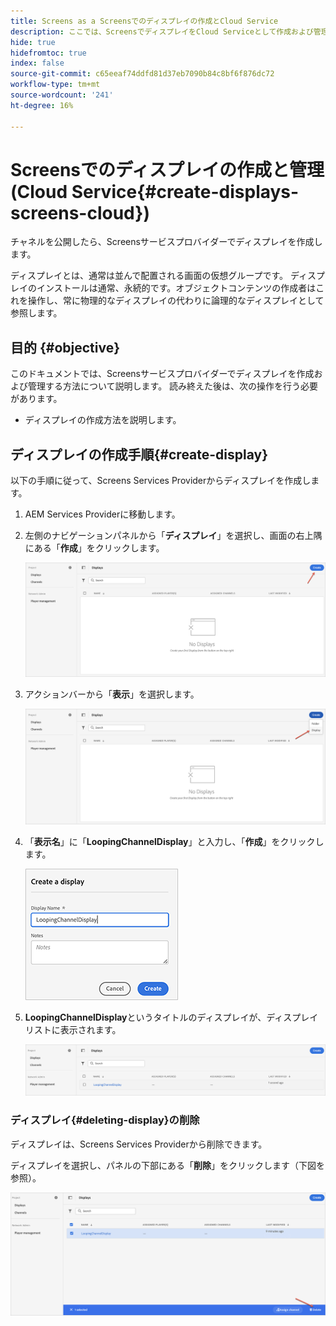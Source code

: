 ```yaml
---
title: Screens as a Screensでのディスプレイの作成とCloud Service
description: ここでは、ScreensでディスプレイをCloud Serviceとして作成および管理する方法について説明します。
hide: true
hidefromtoc: true
index: false
source-git-commit: c65eeaf74ddfd81d37eb7090b84c8bf6f876dc72
workflow-type: tm+mt
source-wordcount: '241'
ht-degree: 16%

---
```



# Screensでのディスプレイの作成と管理(Cloud Service{#create-displays-screens-cloud})

チャネルを公開したら、Screensサービスプロバイダーでディスプレイを作成します。

ディスプレイとは、通常は並んで配置される画面の仮想グループです。 ディスプレイのインストールは通常、永続的です。オブジェクトコンテンツの作成者はこれを操作し、常に物理的なディスプレイの代わりに論理的なディスプレイとして参照します。

## 目的 {#objective}

このドキュメントでは、Screensサービスプロバイダーでディスプレイを作成および管理する方法について説明します。 読み終えた後は、次の操作を行う必要があります。

* ディスプレイの作成方法を説明します。

## ディスプレイの作成手順{#create-display}

以下の手順に従って、Screens Services Providerからディスプレイを作成します。

1. AEM Services Providerに移動します。
1. 左側のナビゲーションパネルから「**ディスプレイ**」を選択し、画面の右上隅にある「**作成**」をクリックします。

   ![画像](/help/screens-cloud/assets/display/disp-1.png)

1. アクションバーから「**表示**」を選択します。

   ![画像](/help/screens-cloud/assets/display/disp-2.png)

1. 「**表示名**」に「**LoopingChannelDisplay**」と入力し、「**作成**」をクリックします。

   ![画像](/help/screens-cloud/assets/display/disp3.png)

1. **LoopingChannelDisplay**&#x200B;というタイトルのディスプレイが、ディスプレイリストに表示されます。

   ![画像](/help/screens-cloud/assets/display/disp-4.png)

### ディスプレイ{#deleting-display}の削除

ディスプレイは、Screens Services Providerから削除できます。

ディスプレイを選択し、パネルの下部にある「**削除**」をクリックします（下図を参照）。

![画像](/help/screens-cloud/assets/display/disp-5.png)

